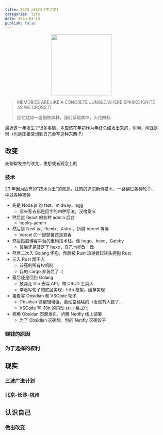 ```yaml
---
title: 2023->2024【生活向】
categories: life
date: 2024-03-10
publish: false
---
```


<div style="display: flex;justify-content: center">
<img src="https://cdn.jsdelivr.net/gh/jiechen257/personal-gallery@main/img/202403102313300.png" style="width: 200px;">
</div>

> MEMORIES ARE LIKE A CONCRETE JUNGLE.WHERE SPARKS IGNITE AS WE CROSS IT.
>
> 回忆犹如一座钢铁森林，我们穿越其中，火花四起

最近这一年发生了很多事情，本应该在年初作为年终总结发出来的，别问，问就是懒（也是压根没想到自己会写这种东西:P）

## 改变

先聊聊发生的改变，思想或者观念上的

### 技术

23 年因为固有的“技术为王”的观念，狂热的追求新奇技术，一路翻过各种轮子、中过各种银弹

- 先是 Node.js 的 fast、midway、egg
  - 写来写去都是回字的四种写法，没啥意义
- 然后走 React 的各种 admin 后台
  - hooks-admin
- 然后是 Next.js、Remix、Astro ，折腾 Vercel 等等
  - Vercel 的一键部署还是真香
- 然后捣鼓博客平台的重构技术栈，像 hugo、hexo、Gatsby
  - 最后还是敲定了 hexo，自己也能改一改
- 然后二次入 Golang 怀抱，然后被 Rust 热潮掀起转头拥抱 Rust
- 三入 Rust 而不入
  - 该死的所有权机制
  - 我的 cargo 都装烂了 :(
- 最后还是回到 Golang
  - 放弃走 Gin 去写 API，做 CRUD 工具人
  - 学着写轮子的底层实现，http 框架，缓存实现
- 接着写 Obsidian 和 VSCode 轮子
  - Obsidian 做编辑增强，自动空格啥的（发现有人做了...
  - VSCode 写 i18n 的自动 `$t()` 格式化
- 折腾 Obsidan 页面发布，折腾 Netifly 线上部署
  - 为了 Obsidian 这碗醋，包的 Netifly 这碗饺子

### 赚钱的原因

### 为了选择的权利

## 现实

### 三波广进计划

### 北京-长沙-杭州

## 认识自己

### 做出改变
